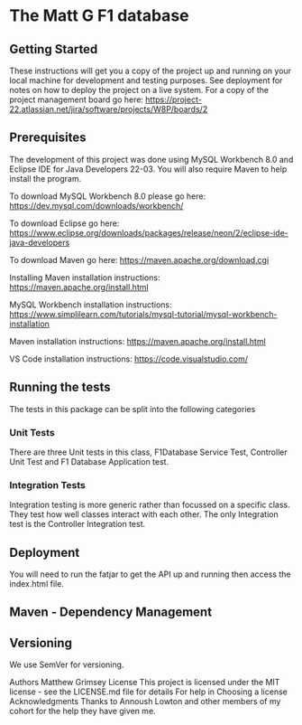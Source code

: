 # The Matt G F1 database
## Getting Started
These instructions will get you a copy of the project up and running on your local machine for development and testing purposes. See deployment for notes on how to deploy the project on a live system.
For a copy of the project management board go here: https://project-22.atlassian.net/jira/software/projects/W8P/boards/2
## Prerequisites
The development of this project was done using MySQL Workbench 8.0 and Eclipse IDE for Java Developers 22-03. You will also require Maven to help install the program.

To download MySQL Workbench 8.0 please go here: https://dev.mysql.com/downloads/workbench/

To download Eclipse go here: https://www.eclipse.org/downloads/packages/release/neon/2/eclipse-ide-java-developers

To download Maven go here: https://maven.apache.org/download.cgi 

Installing Maven installation instructions: https://maven.apache.org/install.html

MySQL Workbench installation instructions: https://www.simplilearn.com/tutorials/mysql-tutorial/mysql-workbench-installation

Maven installation instructions: https://maven.apache.org/install.html 

VS Code installation instructions: https://code.visualstudio.com/ 

## Running the tests
The tests in this package can be split into the following categories

### Unit Tests
There are three Unit tests in this class, F1Database Service Test, Controller Unit Test and F1 Database Application test. 
### Integration Tests
Integration testing is more generic rather than focussed on a specific class. They test how well classes interact with each other. The only Integration test is the Controller Integration test.



## Deployment
You will need to run the fatjar to get the API up and running then access the index.html file.  
## Maven - Dependency Management
## Versioning
We use SemVer for versioning. 

Authors
Matthew Grimsey
License
This project is licensed under the MIT license - see the LICENSE.md file for details
For help in Choosing a license Acknowledgments
Thanks to Annoush Lowton and other members of my cohort for the help they have given me.
